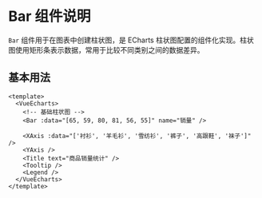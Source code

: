 # Bar 组件说明

`Bar` 组件用于在图表中创建柱状图，是 ECharts 柱状图配置的组件化实现。柱状图使用矩形条表示数据，常用于比较不同类别之间的数据差异。

## 基本用法

```vue
<template>
  <VueEcharts>
    <!-- 基础柱状图 -->
    <Bar :data="[65, 59, 80, 81, 56, 55]" name="销量" />
    
    <XAxis :data="['衬衫', '羊毛衫', '雪纺衫', '裤子', '高跟鞋', '袜子']" />
    <YAxis />
    <Title text="商品销量统计" />
    <Tooltip />
    <Legend />
  </VueEcharts>
</template>

```

<div style="width:100%;height:300px;">
  <VueEcharts >
    <Bar :data="[65, 59, 80, 81, 56, 55]" name="销量" />
    <XAxis :data="['衬衫', '羊毛衫', '雪纺衫', '裤子', '高跟鞋', '袜子']" />
    <YAxis />
    <Title text="商品销量统计" />
  </VueEcharts>
</div>

## 横向柱状图

通过配置 `xAxis` 和 `yAxis` 的位置可以创建横向柱状图：

```vue
<template>
  <VueEcharts>
    <Bar :data="[65, 59, 80, 81, 56, 55]" name="销量" />
    
    <XAxis type="value" />
    <YAxis :data="['衬衫', '羊毛衫', '雪纺衫', '裤子', '高跟鞋', '袜子']" />
    <Title text="横向柱状图示例" />
    <Tooltip />
    <Legend />
  </VueEcharts>
</template>

```

<div style="width:100%;height:300px;">
  <VueEcharts>
    <Bar :data="[65, 59, 80, 81, 56, 55]" name="销量" />
    <XAxis type="value" />
    <YAxis type='category' :data="['衬衫', '羊毛衫', '雪纺衫', '裤子', '高跟鞋', '袜子']" />
    <Title text="横向柱状图示例" />
    <Tooltip />
    <Legend />
  </VueEcharts>
</div>

## 多系列柱状图

在同一图表中使用多个 `Bar` 组件可以创建多系列柱状图：

```vue
<template>
  <VueEcharts>
    <Bar :data="[65, 59, 80, 81, 56, 55]" name="2023年销量" />
    <Bar :data="[85, 79, 90, 91, 66, 75]" name="2024年销量" />
    
    <XAxis :data="['衬衫', '羊毛衫', '雪纺衫', '裤子', '高跟鞋', '袜子']" />
    <YAxis />
    <Title text="两年销量对比" />
    <Tooltip trigger="axis" />
    <Legend />
  </VueEcharts>
</template>

```

<div style="width:100%;height:300px;">
  <VueEcharts>
    <Bar :data="[65, 59, 80, 81, 56, 55]" name="2023年销量" />
    <Bar :data="[85, 79, 90, 91, 66, 75]" name="2024年销量" />
    <XAxis :data="['衬衫', '羊毛衫', '雪纺衫', '裤子', '高跟鞋', '袜子']" />
    <YAxis />
    <Title text="两年销量对比" />

  </VueEcharts>
</div>

## 堆叠柱状图

通过设置相同的 `stack` 属性值可以创建堆叠柱状图：

```vue
<template>
  <VueEcharts >
    <Bar :data="[65, 59, 80, 81, 56, 55]" name="直接访问" stack="总量" />
    <Bar :data="[28, 48, 40, 19, 86, 27]" name="邮件营销" stack="总量" />
    <Bar :data="[32, 23, 34, 29, 16, 37]" name="联盟广告" stack="总量" />
    
    <XAxis :data="['衬衫', '羊毛衫', '雪纺衫', '裤子', '高跟鞋', '袜子']" />
    <YAxis />
    <Title text="流量来源分布" />
    <Tooltip trigger="axis" />
    <Legend />
  </VueEcharts>
</template>

```

<div style="width:100%;height:300px;">
  <VueEcharts >
    <Bar :data="[65, 59, 80, 81, 56, 55]" name="直接访问" stack="总量" />
    <Bar :data="[28, 48, 40, 19, 86, 27]" name="邮件营销" stack="总量" />
    <Bar :data="[32, 23, 34, 29, 16, 37]" name="联盟广告" stack="总量" />
    <XAxis :data="['衬衫', '羊毛衫', '雪纺衫', '裤子', '高跟鞋', '袜子']" />
    <YAxis />
    <Title text="流量来源分布" />
    <Tooltip trigger="axis" />
    <Legend />
  </VueEcharts>
</div>

## 百分比堆叠柱状图

结合 `stack` 和 `percent` 配置可以创建百分比堆叠柱状图：

```vue
<template>
  <VueEcharts >
    <Bar :data="[60, 40, 30, 70, 50, 65]" name="直接访问" stack="总量"  />
    <Bar :data="[40, 60, 70, 30, 50, 35]" name="间接访问" stack="总量" />
    
    <XAxis :data="['产品A', '产品B', '产品C', '产品D', '产品E', '产品F']" />
    <YAxis type="value" />
    <Title text="销售渠道占比" />
    <Tooltip trigger="axis" />
    <Legend />
  </VueEcharts>
</template>

```

<div style="width:100%;height:300px;">
  <VueEcharts >
    <Bar :data="[60, 40, 30, 70, 50, 65]" name="直接访问" stack="总量"  />
    <Bar :data="[40, 60, 70, 30, 50, 35]" name="间接访问" stack="总量" />
    <XAxis :data="['产品A', '产品B', '产品C', '产品D', '产品E', '产品F']" />
    <YAxis type="value" />
    <Title text="销售渠道占比" />
    <Tooltip trigger="axis" />
    <Legend />
  </VueEcharts>
</div>

## 与其他图表混合使用

`Bar` 组件可以与其他图表组件（如 `Line`）混合使用，创建复合图表：

```vue
<template>
  <VueEcharts>
    <Bar :data="[65, 59, 80, 81, 56, 55]" name="销量" />
    <Line :data="[28, 48, 40, 19, 86, 27]" name="增长率" y-axis-index="1" />
    
    <XAxis :data="['一月', '二月', '三月', '四月', '五月', '六月']" />
    <YAxis name="销量" />
    <YAxis name="增长率" axis-index="1" />
    <Title text="销量与增长率对比" />
    <Tooltip trigger="axis" />
    <Legend />
  </VueEcharts>
</template>

```

<div style="width:100%;height:300px;">
 <VueEcharts>
    <Bar :data="[65, 59, 80, 81, 56, 55]" name="销量" />
    <Line :data="[28, 48, 40, 19, 86, 27]" name="增长率" xAxisIndex="1" />
    <XAxis :data="['一月', '二月', '三月', '四月', '五月', '六月']" />
    <YAxis name="销量" />
    <YAxis name="增长率" />
    <Title text="销量与增长率对比" />
    <Tooltip trigger="axis" />
    <Legend />
  </VueEcharts>
</div>
